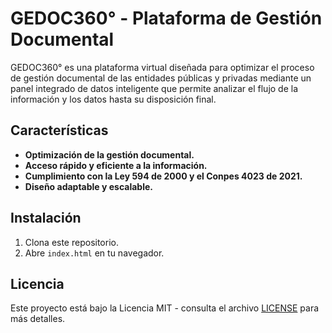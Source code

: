 # GEDOC360° - Plataforma de Gestión Documental

GEDOC360° es una plataforma virtual diseñada para optimizar el proceso de gestión documental de las entidades públicas y privadas mediante un panel integrado de datos inteligente que permite analizar el flujo de la información y los datos hasta su disposición final.

## Características

- **Optimización de la gestión documental.**
- **Acceso rápido y eficiente a la información.**
- **Cumplimiento con la Ley 594 de 2000 y el Conpes 4023 de 2021.**
- **Diseño adaptable y escalable.**

## Instalación

1. Clona este repositorio.
2. Abre `index.html` en tu navegador.

## Licencia

Este proyecto está bajo la Licencia MIT - consulta el archivo [LICENSE](LICENSE) para más detalles.

